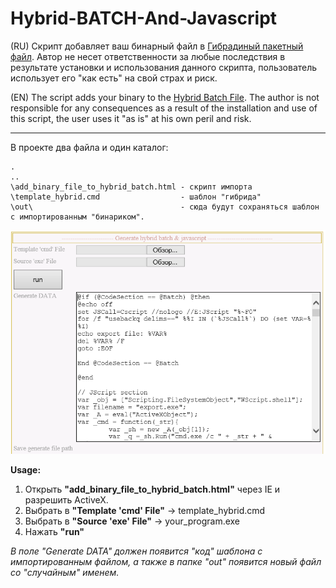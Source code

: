# Hybrid-BATCH-And-Javascript
(RU) Скрипт добавляет ваш бинарный файл в [Гибрадиный пакетный файл](https://www.google.com/search?q=batch+hybrid+javascript "official site"). Автор не несет ответственности за любые последствия в результате установки и использования данного скрипта, пользователь использует его "как есть" на свой страх и риск.

(EN) The script adds your binary to the [Hybrid Batch File](https://www.google.com/search?q=batch+hybrid+javascript "official site"). The author is not responsible for any consequences as a result of the installation and use of this script, the user uses it "as is" at his own peril and risk.

----

В проекте два файла и один каталог:
```
.
..
\add_binary_file_to_hybrid_batch.html - скрипт импорта
\template_hybrid.cmd                  - шаблон "гибрида"
\out\                                 - сюда будут сохраняться шаблон с импортированным "бинариком".
```

![alt text](screen_add_binary_file_to_batch.png "View screen")

**Usage:** 
1. Открыть **"add_binary_file_to_hybrid_batch.html"** через IE и разрешить ActiveX.
2. Выбрать в **"Template 'cmd' File"** -> template_hybrid.cmd
3. Выбрать в **"Source 'exe' File"** -> your_program.exe
4. Нажать **"run"**

*В поле "Generate DATA" должен появится "код" шаблона с импортированным файлом, а также в папке "out" появится новый файл со "случайным" именем.*
